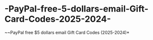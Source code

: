 # -PayPal-free-5-dollars-email-Gift-Card-Codes-2025-2024-
~~PayPal free $5 dollars email Gift Card Codes (2025-2024)*
